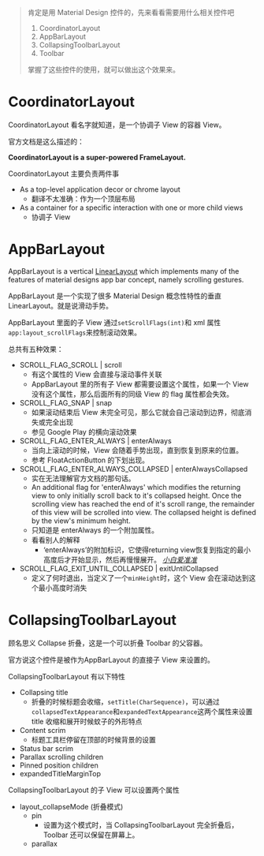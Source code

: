 >  肯定是用 Material Design 控件的，先来看看需要用什么相关控件吧
>
> 1. CoordinatorLayout
> 2. AppBarLayout
> 3. CollapsingToolbarLayout
> 4. Toolbar
>
> 掌握了这些控件的使用，就可以做出这个效果来。

# CoordinatorLayout

CoordinatorLayout 看名字就知道，是一个协调子 View 的容器 View。

官方文档是这么描述的：

**CoordinatorLayout is a super-powered FrameLayout.**

CoordinatorLayout 主要负责两件事

* As a top-level application decor or chrome layout
  * 翻译不太准确：作为一个顶层布局
* As a container for a specific interaction with one or more child views
  * 协调子 View

# AppBarLayout

AppBarLayout is a vertical [LinearLayout](file:///Users/fxc/Library/Application%20Support/Dash/Versioned%20DocSets/Android%20-%20DHDocsetDownloader/7-1-1/Android.docset/Contents/Resources/Documents/developer.android.com/reference/android/widget/LinearLayout.html) which implements many of the features of material designs app bar concept, namely scrolling gestures.

AppBarLayout 是一个实现了很多 Material Design 概念性特性的垂直LinearLayout。就是说滑动手势。

AppBarLayout 里面的子 View 通过`setScrollFlags(int)`和 xml 属性`app:layout_scrollFlags`来控制滚动效果。

总共有五种效果：

* SCROLL_FLAG_SCROLL | scroll
  * 有这个属性的 View 会直接与滚动事件关联
  * AppBarLayout 里的所有子 View 都需要设置这个属性，如果一个 View 没有这个属性，那么后面所有的同级 View 的 flag 属性都会失效。
* SCROLL_FLAG_SNAP | snap
  * 如果滚动结束后 View 未完全可见，那么它就会自己滚动到边界，彻底消失或完全出现
  * 参见 Google Play 的横向滚动效果
* SCROLL_FLAG_ENTER_ALWAYS | enterAlways
  * 当向上滚动的时候，View 会随着手势出现，直到恢复到原来的位置。
  * 参考 FloatActionButton 的下划出现。
* SCROLL_FLAG_ENTER_ALWAYS_COLLAPSED | enterAlwaysCollapsed
  * 实在无法理解官方文档的那句话。
  * An additional flag for 'enterAlways' which modifies the returning view to only initially scroll back to it's collapsed height. Once the scrolling view has reached the end of it's scroll range, the remainder of this view will be scrolled into view. The collapsed height is defined by the view's minimum height.
  * 只知道是 enterAlways 的一个附加属性。
  * 看看别人的解释
    * ‘enterAlways’的附加标识，它使得returning view恢复到指定的最小高度后才开始显示，然后再慢慢展开。 [*小白爱准准*](http://blog.csdn.net/snow_lu/article/details/50986796)
* SCROLL_FLAG_EXIT_UNTIL_COLLAPSED | exitUntilCollapsed
  * 定义了何时退出，当定义了一个`minHeight`时，这个 View 会在滚动达到这个最小高度时消失

# CollapsingToolbarLayout

顾名思义 Collapse 折叠，这是一个可以折叠 Toolbar 的父容器。

官方说这个控件是被作为AppBarLayout 的直接子 View 来设置的。

CollapsingToolbarLayout 有以下特性

* Collapsing title
  * 折叠的时候标题会收缩，`setTitle(CharSequence)`，可以通过`collapsedTextAppearance`和`expandedTextAppearance`这两个属性来设置 title 收缩和展开时候蚊子的外形特点
* Content scrim
  * 标题工具栏停留在顶部的时候背景的设置
* Status bar scrim
* Parallax scrolling children
* Pinned position children
* expandedTitleMarginTop

CollapsingToolbarLayout 的子 View 可以设置两个属性

* layout_collapseMode (折叠模式)
  * pin
    * 设置为这个模式时，当 CollapsingToolbarLayout 完全折叠后，Toolbar 还可以保留在屏幕上。
  * parallax